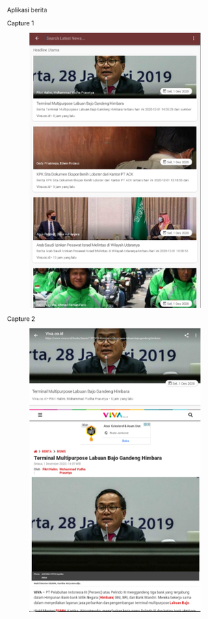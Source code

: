 Aplikasi berita

Capture 1

<div align="center">
    <img src="brt1.png" width="400px"</img> 
</div>

Capture 2

<div align="center">
    <img src="brt2.png" width="400px"</img> 
</div>
